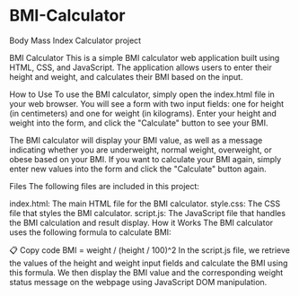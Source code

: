 # BMI-Calculator
Body Mass Index Calculator project




BMI Calculator
This is a simple BMI calculator web application built using HTML, CSS, and JavaScript. The application allows users to enter their height and weight, and calculates their BMI based on the input.

How to Use
To use the BMI calculator, simply open the index.html file in your web browser. You will see a form with two input fields: one for height (in centimeters) and one for weight (in kilograms). Enter your height and weight into the form, and click the "Calculate" button to see your BMI.

The BMI calculator will display your BMI value, as well as a message indicating whether you are underweight, normal weight, overweight, or obese based on your BMI. If you want to calculate your BMI again, simply enter new values into the form and click the "Calculate" button again.

Files
The following files are included in this project:

index.html: The main HTML file for the BMI calculator.
style.css: The CSS file that styles the BMI calculator.
script.js: The JavaScript file that handles the BMI calculation and result display.
How it Works
The BMI calculator uses the following formula to calculate BMI:

📋 Copy code
BMI = weight / (height / 100)^2
In the script.js file, we retrieve the values of the height and weight input fields and calculate the BMI using this formula. We then display the BMI value and the corresponding weight status message on the webpage using JavaScript DOM manipulation.